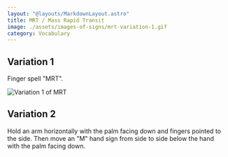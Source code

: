 ```yaml
---
layout: "@layouts/MarkdownLayout.astro"
title: MRT / Mass Rapid Transit
image: ./assets/images-of-signs/mrt-variation-1.gif
category: Vocabulary
---
```


## Variation 1

Finger spell "MRT".

![Variation 1 of MRT](@signs/mrt-variation-1.gif)

## Variation 2

Hold an arm horizontally with the palm facing down
and fingers pointed to the side.
Then move an "M" hand sign from side to side
below the hand with the palm facing down.
